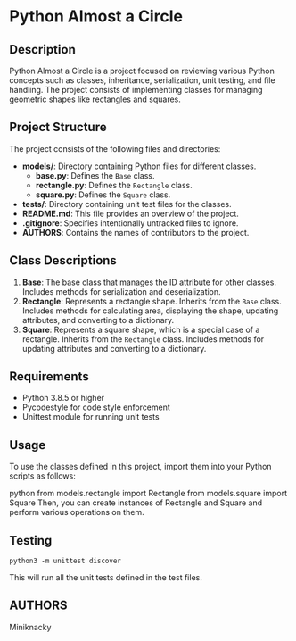 # Python Almost a Circle

## Description
Python Almost a Circle is a project focused on reviewing various Python concepts such as classes, inheritance, serialization, unit testing, and file handling. The project consists of implementing classes for managing geometric shapes like rectangles and squares.

## Project Structure
The project consists of the following files and directories:

- **models/**: Directory containing Python files for different classes.
  - **base.py**: Defines the `Base` class.
  - **rectangle.py**: Defines the `Rectangle` class.
  - **square.py**: Defines the `Square` class.
- **tests/**: Directory containing unit test files for the classes.
- **README.md**: This file provides an overview of the project.
- **.gitignore**: Specifies intentionally untracked files to ignore.
- **AUTHORS**: Contains the names of contributors to the project.

## Class Descriptions
1. **Base**: The base class that manages the ID attribute for other classes. Includes methods for serialization and deserialization.
2. **Rectangle**: Represents a rectangle shape. Inherits from the `Base` class. Includes methods for calculating area, displaying the shape, updating attributes, and converting to a dictionary.
3. **Square**: Represents a square shape, which is a special case of a rectangle. Inherits from the `Rectangle` class. Includes methods for updating attributes and converting to a dictionary.

## Requirements
- Python 3.8.5 or higher
- Pycodestyle for code style enforcement
- Unittest module for running unit tests

## Usage
To use the classes defined in this project, import them into your Python scripts as follows:

python
from models.rectangle import Rectangle
from models.square import Square
Then, you can create instances of Rectangle and Square and perform various operations on them.

## Testing
``python3 -m unittest discover``

This will run all the unit tests defined in the test files.

## AUTHORS
Miniknacky
